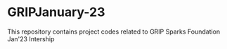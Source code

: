 # GRIPJanuary-23
This repository contains project codes related to GRIP Sparks Foundation Jan'23 Intership
